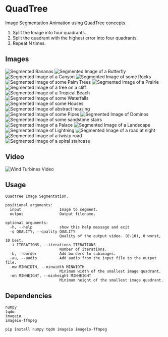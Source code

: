 # QuadTree

Image Segmentation Animation using QuadTree concepts.

1. Split the Image into four quadrants.
2. Split the quadrant with the highest error into four quadrants.
3. Repeat N times.

## Images

<img src="Results/bananas_quad.png" alt="Segmented Bananas" />
<img src="Results/butterfly_quad.png" alt="Segmented Image of a Butterfly" />
<img src="Results/canyon_quad.png" alt="Segmented Image of a Canyon" />
<img src="Results/rocks_quad.png" alt="Segmented Image of some Rocks" />
<img src="Results/palm_quad.png" alt="Segmented Image of some Palm Trees" />
<img src="Results/prairie_quad.png" alt="Segmented Image of a Prairie" />
<img src="Results/tree_quad.png" alt="Segmented Image of a tree on a cliff" />
<img src="Results/tropical_quad.png" alt="Segmented Image of a Tropical Beach" />
<img src="Results/waterfalls_quad.png" alt="Segmented Image of some Waterfalls" />
<img src="Results/houses_quad.png" alt="Segmented Image of some Houses" />
<img src="Results/abstract_quad.png" alt="Segmented Image of abstract housing" />
<img src="Results/pipes_quad.png" alt="Segmented Image of some Pipes" />
<img src="Results/dominos.png" alt="Segmented Image of Dominos" />
<img src="Results/sand_quad.png" alt="Segmented Image of some sandstone stairs" />
<img src="Results/palace_quad.png" alt="Segmented Image of a Palace" />
<img src="Results/land_quad.png" alt="Segmented Image of a Landscape" />
<img src="Results/lightning_quad.png" alt="Segmented Image of Lightning" />
<img src="Results/night_quad.png" alt="Segmented Image of a road at night" />
<img src="Results/road_quad.png" alt="Segmented Image of a twisty road" />
<img src="Results/spiral_quad.png" alt="Segmented Image of a spiral staircase" />

## Video

<img src="Results/wind.gif" alt="Wind Turbines Video" />

## Usage

```
Quadtree Image Segmentation.

positional arguments:
  input                 Image to segment.
  output                Output filename.

optional arguments:
  -h, --help            show this help message and exit
  -q QUALITY, --quality QUALITY
                        Quality of the output video. (0-10), 0 worst, 10 best.
  -i ITERATIONS, --iterations ITERATIONS
                        Number of iterations.
  -b, --border          Add borders to subimages.
  -au, --audio          Add audio from the input file to the output file.
  -mw MINWIDTH, --minwidth MINWIDTH
                        Minimum width of the smallest image quadrant.
  -mh MINHEIGHT, --minheight MINHEIGHT
                        Minimum height of the smallest image quadrant.
```

## Dependencies

```
numpy
tqdm
imageio
imageio-ffmpeg

pip install numpy tqdm imageio imageio-ffmpeg
```